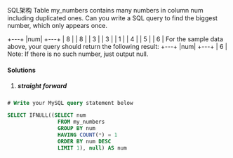 SQL架构
Table my_numbers contains many numbers in column num including duplicated ones.
Can you write a SQL query to find the biggest number, which only appears once.

+---+
|num|
+---+
| 8 |
| 8 |
| 3 |
| 3 |
| 1 |
| 4 |
| 5 |
| 6 | 
For the sample data above, your query should return the following result:
+---+
|num|
+---+
| 6 |
Note:
If there is no such number, just output null.


#### Solutions

1. ##### straight forward

```sql
# Write your MySQL query statement below

SELECT IFNULL((SELECT num
                FROM my_numbers
                GROUP BY num
                HAVING COUNT(*) = 1
                ORDER BY num DESC
                LIMIT 1), null) AS num
```